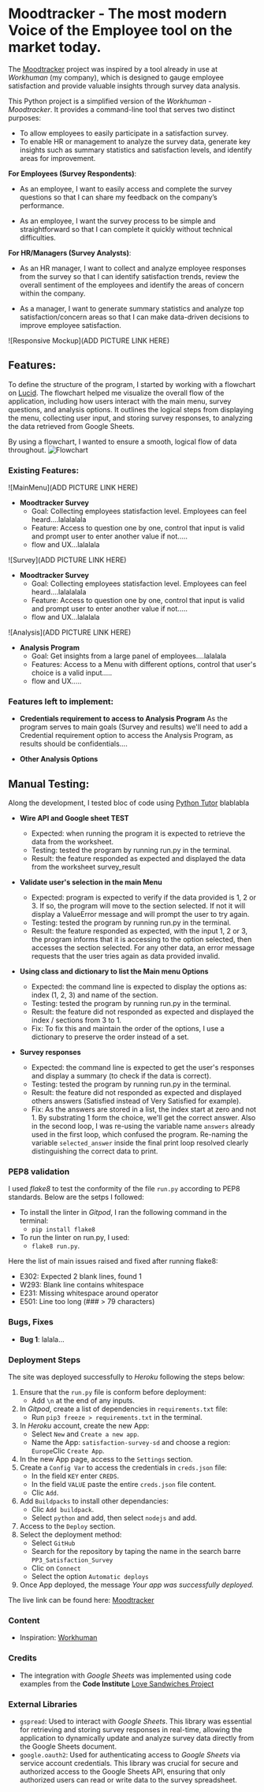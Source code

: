 # Moodtracker - The most modern Voice of the Employee tool on the market today.

The [Moodtracker](https://satisfaction-survey-sd-a479e4d4f1cf.herokuapp.com/) project was inspired by a tool already in use at *Workhuman* (my company), which is designed to gauge employee satisfaction and provide valuable insights through survey data analysis.

This Python project is a simplified version of the *Workhuman - Moodtracker*. It provides a command-line tool that serves two distinct purposes:
- To allow employees to easily participate in a satisfaction survey.
- To enable HR or management to analyze the survey data, generate key insights such as summary statistics and satisfaction levels, and identify areas for improvement.

**For Employees (Survey Respondents)**:
- As an employee, I want to easily access and complete the survey questions so that I can share my feedback on the company’s performance.

- As an employee, I want the survey process to be simple and straightforward so that I can complete it quickly without technical difficulties.

**For HR/Managers (Survey Analysts)**:
- As an HR manager, I want to collect and analyze employee responses from the survey so that I can identify satisfaction trends, review the overall sentiment of the employees and identify the areas of concern within the company.

- As a manager, I want to generate summary statistics and analyze top satisfaction/concern areas so that I can make data-driven decisions to improve employee satisfaction.

![Responsive Mockup](ADD PICTURE LINK HERE)

## Features:

To define the structure of the program, I started by working with a flowchart on [Lucid](https://lucid.app/lucidchart/6696772b-e3ff-4ca0-9902-c664edc9038e/edit?invitationId=inv_e35a23e0-a2a0-4a1a-8bd6-4be77803b441&page=0_0#). The flowchart helped me visualize the overall flow of the application, including how users interact with the main menu, survey questions, and analysis options. It outlines the logical steps from displaying the menu, collecting user input, and storing survey responses, to analyzing the data retrieved from Google Sheets.

By using a flowchart, I wanted to ensure a smooth, logical flow of data throughout.
![Flowchart](media/flowcharts.png)

### Existing Features:

![MainMenu](ADD PICTURE LINK HERE)
- **Moodtracker Survey**
  - Goal: Collecting employees statisfaction level. Employees can feel heard....lalalalala
  - Feature: Access to question one by one, control that input is valid and prompt user to enter another value if not.....
  - flow and UX...lalalala

![Survey](ADD PICTURE LINK HERE)
- **Moodtracker Survey**
  - Goal: Collecting employees statisfaction level. Employees can feel heard....lalalalala
  - Feature: Access to question one by one, control that input is valid and prompt user to enter another value if not.....
  - flow and UX...lalalala

![Analysis](ADD PICTURE LINK HERE)
- **Analysis Program**  
  - Goal: Get insights from a large panel of employees....lalalala
  - Features: Access to a Menu with different options, control that user's choice is a valid input.....
  - flow and UX.....


### Features left to implement:

- **Credentials requirement to access to Analysis Program**
  As the program serves to main goals (Survey and results) we'll need to add a Credential requirement option to access the Analysis Program, as results should be confidentials....

- **Other Analysis Options**

## Manual Testing:

Along the development, I tested bloc of code using  [Python Tutor](https://pythontutor.com/visualize.html#mode=edit) blablabla

- **Wire API and Google sheet TEST**
  - Expected: when running the program it is expected to retrieve the data from the worksheet.
  - Testing: tested the program by running run.py in the terminal.
  - Result: the feature responded as expected and displayed the data from the worksheet survey_result

- **Validate user's selection in the main Menu**
  - Expected: program is expected to verify if the data provided is 1, 2 or 3. If so, the program will move to the section selected. If not it will display a ValueError message and will prompt the user to try again.
  - Testing: tested the program by running run.py in the terminal.
  - Result: the feature responded as expected, with the input 1, 2 or 3, the program informs that it is accessing to the option selected, then accesses the section selected. For any other data, an error message requests that the user tries again as data provided invalid.

- **Using class and dictionary to list the Main menu Options**
  - Expected: the command line is expected to display the options as: index (1, 2, 3) and name of the section.
  - Testing: tested the program by running run.py in the terminal.
  - Result: the feature did not responded as expected and displayed the index / sections from 3 to 1. 
  - Fix: To fix this and maintain the order of the options, I use a dictionary to preserve the order instead of a set.
  
- **Survey responses**
  - Expected: the command line is expected to get the user's responses and display a summary (to check if the data is correct).
  - Testing: tested the program by running run.py in the terminal.
  - Result: the feature did not responded as expected and displayed others answers (Satisfied instead of Very Satisfied for example). 
  - Fix: As the answers are stored in a list, the index start at zero and not 1. By substrating 1 form the choice, we'll get the correct answer. Also in the second loop, I was re-using the variable name `answers` already used in the first loop, which confused the program. Re-naming the variable `selected_answer` inside the final print loop resolved clearly distinguishing the correct data to print. 


### PEP8 validation

I used *flake8* to test the conformity of the file `run.py` according to PEP8 standards. Below are the setps I followed:
- To install the linter in *Gitpod*, I ran the following command in the terminal:
  - `pip install flake8`
- To run the linter on run.py, I used:
  - `flake8 run.py`.

Here the list of main issues raised and fixed after running flake8:
  - E302: Expected 2 blank lines, found 1
  - W293: Blank line contains whitespace
  - E231: Missing whitespace around operator
  - E501: Line too long (### > 79 characters)


### Bugs, Fixes

- **Bug 1**: lalala...


### Deployment Steps

The site was deployed successfully to *Heroku* following the steps below:

1. Ensure that the `run.py` file is conform before deployment:
    - Add `\n` at the end of any inputs.
2. In *Gitpod*, create a list of dependencies in `requirements.txt` file:
    - Run `pip3 freeze > requirements.txt` in the terminal.
3. In *Heroku* account, create the new App:
    - Select `New` and `Create a new app`.
    - Name the App: `satisfaction-survey-sd` and choose a region: `Europe`Clic `Create App`.
4. In the new App page, access to the `Settings` section.
5. Create a `Config Var` to access the credentials in `creds.json` file:
    - In the field `KEY` enter `CREDS`.
    - In the field `VALUE` paste the entire `creds.json` file content.
    - Clic `Add`.
6. Add `Buildpacks` to install other dependancies:
    - Clic `Add buildpack`.
    - Select `python` and add, then select `nodejs` and add.
7. Access to the `Deploy` section.
8. Select the deployment method:
    - Select `GitHub`
    - Search for the repository by taping the name in the search barre `PP3_Satisfaction_Survey`
    - Clic on `Connect`
    - Select the option `Automatic deploys`
9. Once App deployed, the message *Your app was successfully deployed.*

The live link can be found here: [Moodtracker](https://satisfaction-survey-sd-a479e4d4f1cf.herokuapp.com/)

### Content

- Inspiration: [Workhuman](https://www.workhuman.com/)


### Credits
- The integration with *Google Sheets* was implemented using code examples from the **Code Institute** [Love Sandwiches Project](https://github.com/Code-Institute-Solutions/love-sandwiches-p5-sourcecode/tree/master/05-deployment/01-deployment-part-1)

### External Libraries
- `gspread`: Used to interact with *Google Sheets*. This library was essential for retrieving and storing survey responses in real-time, allowing the application to dynamically update and analyze survey data directly from the Google Sheets document.
- `google.oauth2`: Used for authenticating access to *Google Sheets* via service account credentials. This library was crucial for secure and authorized access to the Google Sheets API, ensuring that only authorized users can read or write data to the survey spreadsheet.